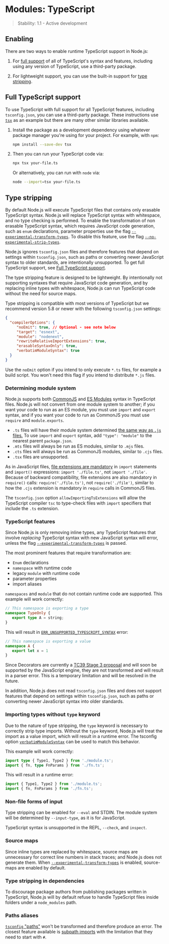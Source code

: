 # Modules: TypeScript

<!-- YAML
changes:
  - version: v23.6.0
    pr-url: https://github.com/nodejs/node/pull/56350
    description: Type stripping is enabled by default.
  - version: v22.7.0
    pr-url: https://github.com/nodejs/node/pull/54283
    description: Added `--experimental-transform-types` flag.
-->

<!--introduced_in=v22.6.0-->

> Stability: 1.1 - Active development

## Enabling

There are two ways to enable runtime TypeScript support in Node.js:

1. For [full support][] of all of TypeScript's syntax and features, including
   using any version of TypeScript, use a third-party package.

2. For lightweight support, you can use the built-in support for
   [type stripping][].

## Full TypeScript support

To use TypeScript with full support for all TypeScript features, including
`tsconfig.json`, you can use a third-party package. These instructions use
[`tsx`][] as an example but there are many other similar libraries available.

1. Install the package as a development dependency using whatever package
   manager you're using for your project. For example, with `npm`:

   ```bash
   npm install --save-dev tsx
   ```

2. Then you can run your TypeScript code via:

   ```bash
   npx tsx your-file.ts
   ```

   Or alternatively, you can run with `node` via:

   ```bash
   node --import=tsx your-file.ts
   ```

## Type stripping

<!-- YAML
added: v22.6.0
-->

By default Node.js will execute TypeScript files that contains only
erasable TypeScript syntax.
Node.js will replace TypeScript syntax with whitespace,
and no type checking is performed.
To enable the transformation of non erasable TypeScript syntax, which requires JavaScript code generation,
such as `enum` declarations, parameter properties use the flag [`--experimental-transform-types`][].
To disable this feature, use the flag [`--no-experimental-strip-types`][].

Node.js ignores `tsconfig.json` files and therefore
features that depend on settings within `tsconfig.json`,
such as paths or converting newer JavaScript syntax to older standards, are
intentionally unsupported. To get full TypeScript support, see [Full TypeScript support][].

The type stripping feature is designed to be lightweight.
By intentionally not supporting syntaxes that require JavaScript code
generation, and by replacing inline types with whitespace, Node.js can run
TypeScript code without the need for source maps.

Type stripping is compatible with most versions of TypeScript
but we recommend version 5.8 or newer with the following `tsconfig.json` settings:

```json
{
  "compilerOptions": {
     "noEmit": true, // Optional - see note below
     "target": "esnext",
     "module": "nodenext",
     "rewriteRelativeImportExtensions": true,
     "erasableSyntaxOnly": true,
     "verbatimModuleSyntax": true
  }
}
```

Use the `noEmit` option if you intend to only execute `*.ts` files, for example
a build script. You won't need this flag if you intend to distribute `*.js`
files.

### Determining module system

Node.js supports both [CommonJS][] and [ES Modules][] syntax in TypeScript
files. Node.js will not convert from one module system to another; if you want
your code to run as an ES module, you must use `import` and `export` syntax, and
if you want your code to run as CommonJS you must use `require` and
`module.exports`.

* `.ts` files will have their module system determined [the same way as `.js`
  files.][] To use `import` and `export` syntax, add `"type": "module"` to the
  nearest parent `package.json`.
* `.mts` files will always be run as ES modules, similar to `.mjs` files.
* `.cts` files will always be run as CommonJS modules, similar to `.cjs` files.
* `.tsx` files are unsupported.

As in JavaScript files, [file extensions are mandatory][] in `import` statements
and `import()` expressions: `import './file.ts'`, not `import './file'`. Because
of backward compatibility, file extensions are also mandatory in `require()`
calls: `require('./file.ts')`, not `require('./file')`, similar to how the
`.cjs` extension is mandatory in `require` calls in CommonJS files.

The `tsconfig.json` option `allowImportingTsExtensions` will allow the
TypeScript compiler `tsc` to type-check files with `import` specifiers that
include the `.ts` extension.

### TypeScript features

Since Node.js is only removing inline types, any TypeScript features that
involve _replacing_ TypeScript syntax with new JavaScript syntax will error,
unless the flag [`--experimental-transform-types`][] is passed.

The most prominent features that require transformation are:

* `Enum` declarations
* `namespace` with runtime code
* legacy `module` with runtime code
* parameter properties
* import aliases

`namespaces` and `module` that do not contain runtime code are supported.
This example will work correctly:

```ts
// This namespace is exporting a type
namespace TypeOnly {
   export type A = string;
}
```

This will result in [`ERR_UNSUPPORTED_TYPESCRIPT_SYNTAX`][] error:

```ts
// This namespace is exporting a value
namespace A {
   export let x = 1
}
```

Since Decorators are currently a [TC39 Stage 3 proposal](https://github.com/tc39/proposal-decorators)
and will soon be supported by the JavaScript engine,
they are not transformed and will result in a parser error.
This is a temporary limitation and will be resolved in the future.

In addition, Node.js does not read `tsconfig.json` files and does not support
features that depend on settings within `tsconfig.json`, such as paths or
converting newer JavaScript syntax into older standards.

### Importing types without `type` keyword

Due to the nature of type stripping, the `type` keyword is necessary to
correctly strip type imports. Without the `type` keyword, Node.js will treat the
import as a value import, which will result in a runtime error. The tsconfig
option [`verbatimModuleSyntax`][] can be used to match this behavior.

This example will work correctly:

```ts
import type { Type1, Type2 } from './module.ts';
import { fn, type FnParams } from './fn.ts';
```

This will result in a runtime error:

```ts
import { Type1, Type2 } from './module.ts';
import { fn, FnParams } from './fn.ts';
```

### Non-file forms of input

Type stripping can be enabled for `--eval` and STDIN. The module system
will be determined by `--input-type`, as it is for JavaScript.

TypeScript syntax is unsupported in the REPL, `--check`, and
`inspect`.

### Source maps

Since inline types are replaced by whitespace, source maps are unnecessary for
correct line numbers in stack traces; and Node.js does not generate them.
When [`--experimental-transform-types`][] is enabled, source-maps
are enabled by default.

### Type stripping in dependencies

To discourage package authors from publishing packages written in TypeScript,
Node.js will by default refuse to handle TypeScript files inside folders under
a `node_modules` path.

### Paths aliases

[`tsconfig` "paths"][] won't be transformed and therefore produce an error. The closest
feature available is [subpath imports][] with the limitation that they need to start
with `#`.

[CommonJS]: modules.md
[ES Modules]: esm.md
[Full TypeScript support]: #full-typescript-support
[`--experimental-transform-types`]: cli.md#--experimental-transform-types
[`--no-experimental-strip-types`]: cli.md#--no-experimental-strip-types
[`ERR_UNSUPPORTED_TYPESCRIPT_SYNTAX`]: errors.md#err_unsupported_typescript_syntax
[`tsconfig` "paths"]: https://www.typescriptlang.org/tsconfig/#paths
[`tsx`]: https://tsx.is/
[`verbatimModuleSyntax`]: https://www.typescriptlang.org/tsconfig/#verbatimModuleSyntax
[file extensions are mandatory]: esm.md#mandatory-file-extensions
[full support]: #full-typescript-support
[subpath imports]: packages.md#subpath-imports
[the same way as `.js` files.]: packages.md#determining-module-system
[type stripping]: #type-stripping

